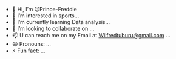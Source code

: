 - 👋 Hi, I’m @Prince-Freddie
- 👀 I’m interested in sports...
- 🌱 I’m currently learning Data analysis...
- 💞️ I’m looking to collaborate on ...
- 📫 U can reach me on my Email at Wilfredtuburu@gmail.com ...
- 😄 Pronouns: ...
- ⚡ Fun fact: ...

<!---
Prince-Freddie/Prince-Freddie is a ✨ special ✨ repository because its `README.md` (this file) appears on your GitHub profile.
You can click the Preview link to take a look at your changes.
--->
